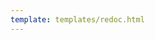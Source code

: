 ```yaml
---
template: templates/redoc.html
---
```


<redoc spec-url="{{base_path}}/apis/restapis/rule-metadata.yaml" theme='{{redoc_theme}}'></redoc>